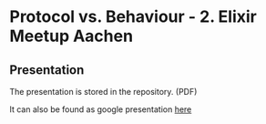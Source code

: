 # Protocol vs. Behaviour - 2. Elixir Meetup Aachen

## Presentation
The presentation is stored in the repository. (PDF)

It can also be found as google presentation [here](https://docs.google.com/presentation/d/13pWs2UgD5IfW-NatrDt13Pze5LRjPVMwK2PfRvMhPUA/edit?usp=sharing)

